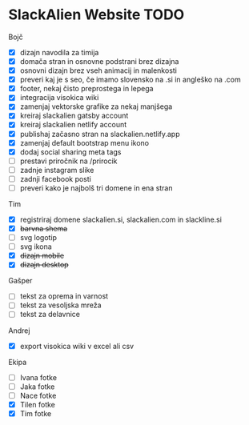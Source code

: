 # SlackAlien Website TODO

Bojč

- [x] dizajn navodila za timija
- [x] domača stran in osnovne podstrani brez dizajna
- [x] osnovni dizajn brez vseh animacij in malenkosti
- [x] preveri kaj je s seo, če imamo slovensko na .si in angleško na .com
- [x] footer, nekaj čisto preprostega in lepega
- [x] integracija visokica wiki
- [x] zamenjaj vektorske grafike za nekaj manjšega
- [x] kreiraj slackalien gatsby account
- [x] kreiraj slackalien netlify account
- [x] publishaj začasno stran na slackalien.netlify.app
- [x] zamenjaj default bootstrap menu ikono
- [x] dodaj social sharing meta tags
- [ ] prestavi priročnik na /prirocik
- [ ] zadnje instagram slike
- [ ] zadnji facebook posti
- [ ] preveri kako je najbolš tri domene in ena stran

Tim

- [x] registriraj domene slackalien.si, slackalien.com in slackline.si
- [x] ~~barvna shema~~
- [ ] svg logotip
- [ ] svg ikona
- [x] ~~dizajn mobile~~
- [x] ~~dizajn desktop~~

Gašper

- [ ] tekst za oprema in varnost
- [ ] tekst za vesoljska mreža
- [ ] tekst za delavnice

Andrej

- [x] export visokica wiki v excel ali csv

Ekipa

- [ ] Ivana fotke
- [ ] Jaka fotke
- [ ] Nace fotke
- [x] Tilen fotke
- [x] Tim fotke
